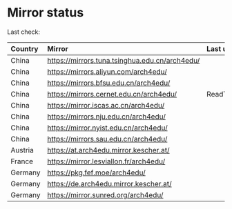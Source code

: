 <script src="./time.js"></script>
# Mirror status
Last check: <script type="text/javascript">localize(1734525967.77932);</script>

|Country|Mirror|Last update|
|:------|:-----|:----------|
|China|https://mirrors.tuna.tsinghua.edu.cn/arch4edu/|<script type="text/javascript">localize(1734504224);</script>|
|China|https://mirrors.aliyun.com/arch4edu/|<script type="text/javascript">localize(1734504224);</script>|
|China|https://mirrors.bfsu.edu.cn/arch4edu/|<script type="text/javascript">localize(1734461068);</script>|
|China|https://mirrors.cernet.edu.cn/arch4edu/|ReadTimeout|
|China|https://mirror.iscas.ac.cn/arch4edu/|<script type="text/javascript">localize(1734461068);</script>|
|China|https://mirrors.nju.edu.cn/arch4edu/|<script type="text/javascript">localize(1734418120);</script>|
|China|https://mirror.nyist.edu.cn/arch4edu/|<script type="text/javascript">localize(1734504224);</script>|
|China|https://mirrors.sau.edu.cn/arch4edu/|<script type="text/javascript">localize(1731653531);</script>|
|Austria|https://at.arch4edu.mirror.kescher.at/|<script type="text/javascript">localize(1734504224);</script>|
|France|https://mirror.lesviallon.fr/arch4edu/|<script type="text/javascript">localize(1734461068);</script>|
|Germany|https://pkg.fef.moe/arch4edu/|<script type="text/javascript">localize(1734504224);</script>|
|Germany|https://de.arch4edu.mirror.kescher.at/|<script type="text/javascript">localize(1734504224);</script>|
|Germany|https://mirror.sunred.org/arch4edu/|<script type="text/javascript">localize(1734504224);</script>|

<script src="./tablefilter/tablefilter.js"></script>
<script src="./table.js"></script>
